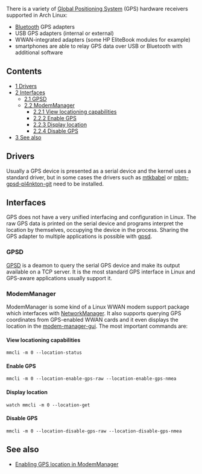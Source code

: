 There is a variety of [Global Positioning System](https://en.wikipedia.org/wiki/Global_Positioning_System "wikipedia:Global Positioning System") (GPS) hardware receivers supported in Arch Linux:

*   [Bluetooth](/index.php/Bluetooth "Bluetooth") GPS adapters
*   USB GPS adapters (internal or external)
*   WWAN-integrated adapters (some HP EliteBook modules for example)
*   smartphones are able to relay GPS data over USB or Bluetooth with additional software

## Contents

*   [1 Drivers](#Drivers)
*   [2 Interfaces](#Interfaces)
    *   [2.1 GPSD](#GPSD)
    *   [2.2 ModemManager](#ModemManager)
        *   [2.2.1 View locationing capabilities](#View_locationing_capabilities)
        *   [2.2.2 Enable GPS](#Enable_GPS)
        *   [2.2.3 Display location](#Display_location)
        *   [2.2.4 Disable GPS](#Disable_GPS)
*   [3 See also](#See_also)

## Drivers

Usually a GPS device is presented as a serial device and the kernel uses a standard driver, but in some cases the drivers such as [mtkbabel](https://aur.archlinux.org/packages/mtkbabel/) or [mbm-gpsd-pl4nkton-git](https://aur.archlinux.org/packages/mbm-gpsd-pl4nkton-git/) need to be installed.

## Interfaces

GPS does not have a very unified interfacing and configuration in Linux. The raw GPS data is printed on the serial device and programs interpret the location by themselves, occupying the device in the process. Sharing the GPS adapter to multiple applications is possible with [gpsd](https://www.archlinux.org/packages/?name=gpsd).

### GPSD

[GPSD](http://www.catb.org/gpsd/) is a deamon to query the serial GPS device and make its output available on a TCP server. It is the most standard GPS interface in Linux and GPS-aware applications usually support it.

### ModemManager

ModemManager is some kind of a Linux WWAN modem support package which interfaces with [NetworkManager](/index.php/NetworkManager "NetworkManager"). It also supports querying GPS coordinates from GPS-enabled WWAN cards and it even displays the location in the [modem-manager-gui](https://www.archlinux.org/packages/?name=modem-manager-gui). The most important commands are:

#### View locationing capabilities

```
mmcli -m 0 --location-status

```

#### Enable GPS

```
mmcli -m 0 --location-enable-gps-raw --location-enable-gps-nmea

```

#### Display location

```
watch mmcli -m 0 --location-get

```

#### Disable GPS

```
mmcli -m 0 --location-disable-gps-raw --location-disable-gps-nmea

```

## See also

*   [Enabling GPS location in ModemManager](https://sigquit.wordpress.com/2012/03/29/enabling-gps-location-in-modemmanager/)